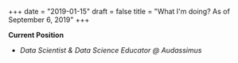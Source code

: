 +++
date = "2019-01-15"
draft = false
title = "What I'm doing? As of September 6, 2019"
+++

**Current Position**

- *Data Scientist & Data Science Educator @ Audassimus*
